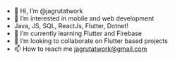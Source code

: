 - 👋 Hi, I’m @jagrutatwork
- 👀 I’m interested in mobile and web development
- Java, JS, SQL, ReactJs, Flutter, Dotnet!
- 🌱 I’m currently learning Flutter and Firebase
- 💞️ I’m looking to collaborate on Flutter based projects
- 📫 How to reach me jagrutatwork@gmail.com

<!---
jagrutatwork/jagrutatwork is a ✨ special ✨ repository because its `README.md` (this file) appears on your GitHub profile.
You can click the Preview link to take a look at your changes.
--->
